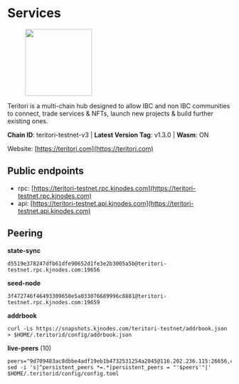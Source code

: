 # Services

<figure><img src="https://raw.githubusercontent.com/kj89/testnet_manuals/main/pingpub/logos/teritori.png" width="150" alt=""><figcaption></figcaption></figure>

Teritori is a multi-chain hub designed to allow IBC and non IBC communities  to connect, trade services & NFTs, launch new projects & build further existing ones.

**Chain ID**: teritori-testnet-v3 | **Latest Version Tag**: v1.3.0 | **Wasm**: ON

Website: [https://teritori.com](https://teritori.com)


## Public endpoints

* rpc: [https://teritori-testnet.rpc.kjnodes.com](https://teritori-testnet.rpc.kjnodes.com)
* api: [https://teritori-testnet.api.kjnodes.com](https://teritori-testnet.api.kjnodes.com)

## Peering

**state-sync**

```
d5519e378247dfb61dfe90652d1fe3e2b3005a5b@teritori-testnet.rpc.kjnodes.com:19656
```

**seed-node**

```
3f472746f46493309650e5a033076689996c8881@teritori-testnet.rpc.kjnodes.com:19659
```

**addrbook**
```
curl -Ls https://snapshots.kjnodes.com/teritori-testnet/addrbook.json > $HOME/.teritorid/config/addrbook.json
```

**live-peers** (10)
```
peers="9d709483ac8dbbe4adf19eb1b4732531254a2045@116.202.236.115:26656,ccc59b8a55f9c6e7a24bd693e2796f781ea3a670@65.108.227.133:27656,d5519e378247dfb61dfe90652d1fe3e2b3005a5b@65.109.68.190:19656,3b539b6cff93fb3631d0a600a56ade3c6ca6bea3@141.95.104.33:26656,a97eb7a4f3d857f1ff82265d2905fc0762a6bfd4@135.125.5.31:54256,0e51ebd10636b48b69625677a5154b839ff3f557@65.108.43.116:56107,ec0c58dbfe67a12ea16951134e29a6566ac05add@185.217.125.98:26656,31413c99357d0cfc48a46767ade171db2ea0205e@135.181.138.160:46656,72266bdaf896279db491c333680d1a277944a3c4@65.108.194.26:46656,af75cad3283077a74455664c4d6e55f12ccc556e@65.108.7.143:20026"
sed -i 's|^persistent_peers *=.*|persistent_peers = "'$peers'"|' $HOME/.teritorid/config/config.toml
```
